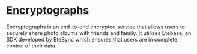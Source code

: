 # [Encryptographs](https://encryptographs.com)

Encryptographs is an end-to-end encrypted service that allows users to securely share photo albums with friends and family. It utilizes Etebase, an SDK developed by EteSync which ensures that users are in complete control of their data.
